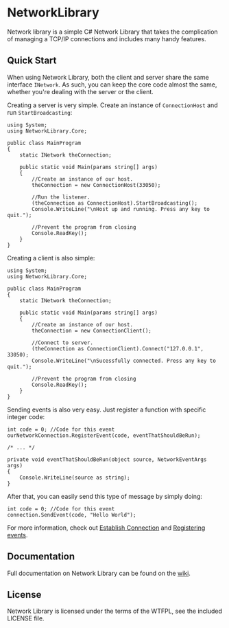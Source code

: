 NetworkLibrary
==============

Network library is a simple C# Network Library that takes the
complication of managing a TCP/IP connections and includes many
handy features.

Quick Start
-----------

When using Network Library, both the client and server share the
same interface `INetwork`. As such, you can keep the core code
almost the same, whether you're dealing with the server or the
client.

Creating a server is very simple. Create an instance of
`ConnectionHost` and run `StartBroadcasting`:

```CSharp
using System;
using NetworkLibrary.Core;

public class MainProgram
{
    static INetwork theConnection;

    public static void Main(params string[] args)
    {
        //Create an instance of our host.
        theConnection = new ConnectionHost(33050);
        
        //Run the listener.
        (theConnection as ConnectionHost).StartBroadcasting();
        Console.WriteLine("\nHost up and running. Press any key to quit.");
        
        //Prevent the program from closing
        Console.ReadKey();
    }
}
```

Creating a client is also simple:

```CSharp
using System;
using NetworkLibrary.Core;

public class MainProgram
{
    static INetwork theConnection;

    public static void Main(params string[] args)
    {
        //Create an instance of our host.
        theConnection = new ConnectionClient();
        
        //Connect to server.
        (theConnection as ConnectionClient).Connect("127.0.0.1", 33050);
        Console.WriteLine("\nSucessfully connected. Press any key to quit.");
        
        //Prevent the program from closing
        Console.ReadKey();
    }
}
```

Sending events is also very easy. Just register a function with specific integer code:

```CSharp
int code = 0; //Code for this event
ourNetworkConnection.RegisterEvent(code, eventThatShouldBeRun);

/* ... */

private void eventThatShouldBeRun(object source, NetworkEventArgs args)
{
    Console.WriteLine(source as string);
}
```

After that, you can easily send this type of message by simply doing:

```CSharp
int code = 0; //Code for this event
connection.SendEvent(code, "Hello World");
```

For more information, check out [Establish Connection](https://github.com/TheThing/NetworkLibrary/wiki/Establish-Connection) and [Registering events](https://github.com/TheThing/NetworkLibrary/wiki/Registering-events).

Documentation
-------------

Full documentation on Network Library can be found on the [wiki](https://github.com/TheThing/NetworkLibrary/wiki).

License
-------

Network Library is licensed under the terms of the WTFPL, see the included LICENSE file.
